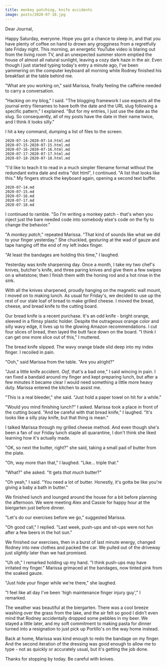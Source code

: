 ```yaml
---
title: monkey patching, knife accidents
image: posts/2020-07-18.jpg
---
```


Dear Journal,

Happy Saturday, everyone.  Hope you got a chance to sleep in, and that
you have plenty of coffee on hand to drown any grogginess from a
regretfully late Friday night.  This morning, an energetic YouTube
video is blaring out from the living room TV, and an unexpected summer
storm emptied the house of almost all natural sunlight, leaving a cozy
dark haze in the air.  Even though I just started typing today's entry
a minute ago, I've been yammering on the computer keyboard all morning
while Rodney finished his breakfast at the table behind me.

"What are you working on," said Marissa, finally feeling the caffeine
needed to carry a conversation.

"Hacking on my blog," I said.  "The blogging framework I use expects
all the journal entry filenames to have both the date and the URL slug
following a specific pattern," I explained.  "But for my entries, I
just use the date as the slug.  So consequently, all of my posts have
the date in their name twice, and I think it looks silly."

I hit a key command, dumping a list of files to the screen.

    2020-07-14-2020-07-14.html.md
    2020-07-15-2020-07-15.html.md
    2020-07-16-2020-07-16.html.md
    2020-07-17-2020-07-17.html.md
    2020-07-18-2020-07-18.html.md

"I'd like to teach it to read in a much simpler filename format
without the redundant extra date and extra "dot html", I continued.
"A list that looks like this."  My fingers struck the keyboard again,
opening a second text buffer.

    2020-07-14.md
    2020-07-15.md
    2020-07-16.md
    2020-07-17.md
    2020-07-18.md

I continued to ramble.  "So I'm writing a monkey patch - that's when
you inject just the bare needed code into somebody else's code on the
fly to change the behavior."

"A _monkey patch_," repeated Marissa.  "That kind of sounds like what
we did to your finger yesterday."  She chuckled, gesturing at the wad
of gauze and tape hanging off the end of my left index finger.

"At least the bandages are holding this time," I laughed.

Yesterday was knife sharpening day.  Once a month, I take my two
chef's knives, butcher's knife, and three paring knives and give them
a few swipes on a whetstone; then I finish them with the honing rod
and a hot rinse in the sink.

With all the knives sharpened, proudly hanging on the magnetic wall
mount, I moved on to making lunch.  As usual for Friday's, we decided
to use up the rest of our stale loaf of bread to make grilled cheese.
I moved the bread, cheese, and bread knife to the cutting board.

Our bread knife is a recent purchase.  It's an odd knife - bright
orange, sleeved in a flimsy plastic holder.  Despite the outrageous
orange color and silly wavy edge, it lives up to the glowing Amazon
recommendations.  I cut four slices of bread, then layed the butt face
down on the board.  "I think I can get one more slice out of this," I
muttered.

The bread knife slipped.  The wavy orange blade slid deep into my
index finger.  I recoiled in pain.

"Ooh," said Marissa from the table.  "Are you alright?"

"Just a little knife accident.  _Oof_, that's a bad one," I said
wincing in pain.  I ran fixed a bandaid around my finger and kept
preparing lunch, but after a few minutes it became clear I would need
something a little more heavy duty.  Marissa entered the kitchen to
assist me.

"This is a real bleeder," she said.  "Just hold a paper towel on hit
for a while."

"Would you mind finishing lunch?" I asked.  Marissa took a place in
front of the cutting board.  "And be careful with that bread knife," I
laughed.  "It's looks like a silly play knife, but that thing is
mean."

I talked Marissa through my grilled cheese method.  And even though
she's been a fan of our Friday lunch staple all quarantine, I don't
think she liked learning how it's actually made.

"OK, so next the butter, right?" she said, taking a small pad of
butter from the plate.

"Oh, way more than that," I laughed.  "Like... triple that."

"What?" she asked.  "It gets _that much_ butter?"

"Oh yeah," I said.  "You need a lot of butter.  Honestly, it's gotta
be like you're giving a baby a bath in butter."

We finished lunch and lounged around the house for a bit before
planning the afternoon.  We were meeting Alex and Cassie for happy
hour at the biergarten just before dinner.

"Let's do our exercises before we go," suggested Marissa.

"Oh good call," I replied.  "Last week, push-ups and sit-ups were not
fun after a few beers in the hot sun."

We finished our exercises, then in a burst of last minute energy,
changed Rodney into new clothes and packed the car.  We pulled out of
the driveway just _slightly_ later than we had promised.

"Uh oh," I remarked holding up my hand.  "I think push-ups may have
irritated my finger."  Marissa grimaced at the bandages, now tinted
pink from the soaked gauze.

"Just hide your finger while we're there," she laughed.

"I feel like all day I've been 'high maintenance finger injury guy',"
I remarked.

The weather was beautiful at the biergarten.  There was a cool breeze
washing over the grass from the lake, and the air felt so good I
didn't even mind that Rodney accidentally dropped some pebbles in my
beer.  We stayed a little later, and my soft commitment to making
pasta for dinner turned into a resignation to just pick up Portillo's
on the way home instead.

Back at home, Marissa was kind enough to redo the bandage on my
finger.  And the second iteration of the dressing was good enough to
allow me to type - not as quickly or accurately usual, but it's
getting the job done.

Thanks for stopping by today.  Be careful with knives.
